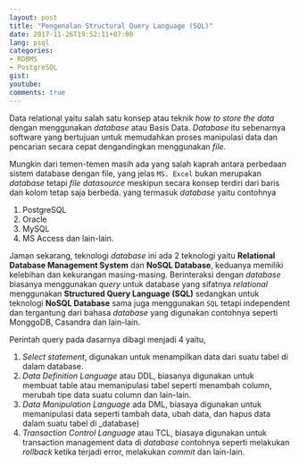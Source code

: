 ```yaml
---
layout: post
title: "Pengenalan Structural Query Language (SQL)"
date: 2017-11-26T19:52:11+07:00
lang: psql
categories:
- RDBMS
- PostgreSQL
gist: 
youtube: 
comments: true
---
```


Data relational yaitu salah satu konsep atau teknik _how to store the data_ dengan menggunakan _database_ atau Basis Data. _Database_ itu sebenarnya software yang bertujuan untuk memudahkan proses manipulasi data dan pencarian secara cepat dengandingkan menggunakan _file_.

Mungkin dari temen-temen masih ada yang salah kaprah antara perbedaan sistem database dengan file, yang jelas `MS. Excel` bukan merupakan _database_ tetapi _file datasource_ meskipun secara konsep terdiri dari baris dan kolom tetap saja berbeda. yang termasuk _database_ yaitu contohnya

1. PostgreSQL
2. Oracle
3. MySQL
4. MS Access dan lain-lain.

Jaman sekarang, teknologi _database_ ini ada 2 teknologi yaitu **Relational Database Management System** dan **NoSQL Database**, keduanya memiliki kelebihan dan kekurangan masing-masing. Berinteraksi dengan _database_ biasanya menggunakan _query_ untuk database yang sifatnya _relational_ menggunakan **Structured Query Language (SQL)** sedangkan untuk teknologi **NoSQL Database** sama juga menggunakan `SQL` tetapi independent dan tergantung dari bahasa _database_ yang digunakan contohnya seperti MonggoDB, Casandra dan lain-lain.

Perintah query pada dasarnya dibagi menjadi 4 yaitu,

1. _Select statement_, digunakan untuk menampilkan data dari suatu tabel di dalam database.
2. _Data Definition Language_ atau DDL, biasanya digunakan untuk membuat table atau memanipulasi tabel seperti menambah column, merubah tipe data suatu column dan lain-lain.
3. _Data Manipulation Language_ ada DML, biasaya digunakan untuk memanipulasi data seperti tambah data, ubah data, dan hapus data dalam suatu tabel di _database)
4. _Transaction Control Language_ atau TCL, biasaya digunakan untuk transaction management data di _database_ contohnya seperti melakukan _rollback_ ketika terjadi error, melakukan _commit_ dan lain-lain.